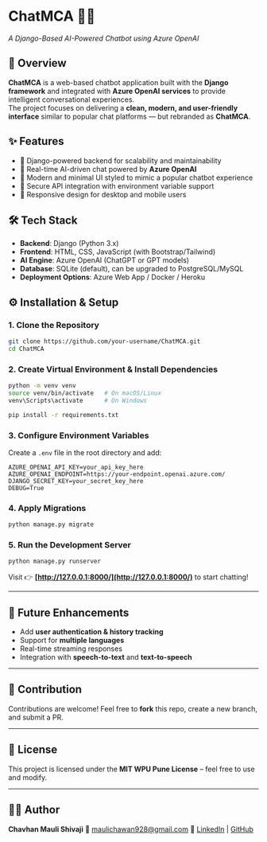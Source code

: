 
# ChatMCA 🧠💬  
*A Django-Based AI-Powered Chatbot using Azure OpenAI*  

## 📌 Overview  
**ChatMCA** is a web-based chatbot application built with the **Django framework** and integrated with **Azure OpenAI services** to provide intelligent conversational experiences.  
The project focuses on delivering a **clean, modern, and user-friendly interface** similar to popular chat platforms — but rebranded as **ChatMCA**.  

## ✨ Features  
- 🔹 Django-powered backend for scalability and maintainability  
- 🔹 Real-time AI-driven chat powered by **Azure OpenAI**  
- 🔹 Modern and minimal UI styled to mimic a popular chatbot experience  
- 🔹 Secure API integration with environment variable support  
- 🔹 Responsive design for desktop and mobile users  

## 🛠️ Tech Stack  
- **Backend**: Django (Python 3.x)  
- **Frontend**: HTML, CSS, JavaScript (with Bootstrap/Tailwind)  
- **AI Engine**: Azure OpenAI (ChatGPT or GPT models)  
- **Database**: SQLite (default), can be upgraded to PostgreSQL/MySQL  
- **Deployment Options**: Azure Web App / Docker / Heroku  

## ⚙️ Installation & Setup  

### 1. Clone the Repository  
```bash
git clone https://github.com/your-username/ChatMCA.git
cd ChatMCA
````

### 2. Create Virtual Environment & Install Dependencies

```bash
python -m venv venv
source venv/bin/activate   # On macOS/Linux
venv\Scripts\activate      # On Windows

pip install -r requirements.txt
```

### 3. Configure Environment Variables

Create a `.env` file in the root directory and add:

```
AZURE_OPENAI_API_KEY=your_api_key_here
AZURE_OPENAI_ENDPOINT=https://your-endpoint.openai.azure.com/
DJANGO_SECRET_KEY=your_secret_key_here
DEBUG=True
```

### 4. Apply Migrations

```bash
python manage.py migrate
```

### 5. Run the Development Server

```bash
python manage.py runserver
```

Visit 👉 **[http://127.0.0.1:8000/](http://127.0.0.1:8000/)** to start chatting!

---


## 🚀 Future Enhancements

* Add **user authentication & history tracking**
* Support for **multiple languages**
* Real-time streaming responses
* Integration with **speech-to-text** and **text-to-speech**

---

## 🤝 Contribution

Contributions are welcome! Feel free to **fork** this repo, create a new branch, and submit a PR.

---

## 📜 License

This project is licensed under the **MIT WPU Pune License** – feel free to use and modify.

---

## 👨‍💻 Author

**Chavhan Mauli Shivaji**
📧 [maulichawan928@gmail.com](mailto:maulichawan928@gmail.com)
🔗 [LinkedIn](https://linkedin.com/in/mauli-chavhan) | [GitHub](https://github.com/maulichawan)


